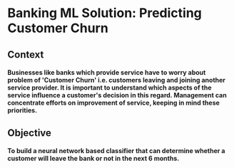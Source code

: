 # Banking ML Solution: Predicting Customer Churn

## Context

#### Businesses like banks which provide service have to worry about problem of 'Customer Churn' i.e. customers leaving and joining another service provider. It is important to understand which aspects of the service influence a customer's decision in this regard. Management can concentrate efforts on improvement of service, keeping in mind these priorities.

## Objective

#### To build a neural network based classifier that can determine whether a customer will leave the bank or not in the next 6 months.
